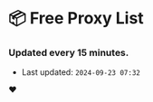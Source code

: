 # :package: Free Proxy List
### Updated every 15 minutes.

- Last updated: `2024-09-23 07:32`

:heart:
